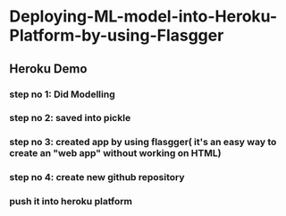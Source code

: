 # Deploying-ML-model-into-Heroku-Platform-by-using-Flasgger
## Heroku Demo
### step no 1: Did Modelling
### step no 2: saved into pickle
### step no 3: created app by using flasgger( it's an easy way to create an "web app" without working on HTML)
### step no 4: create new github repository 
### push it into heroku platform
